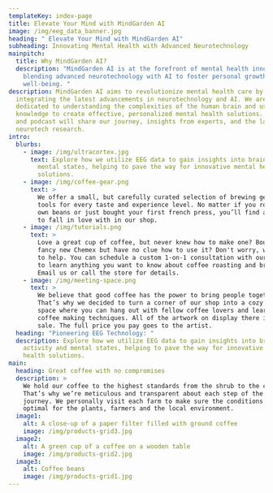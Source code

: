 ```yaml
---
templateKey: index-page
title: Elevate Your Mind with MindGarden AI
image: /img/eeg_data_banner.jpg
heading: " Elevate Your Mind with MindGarden AI"
subheading: Innovating Mental Health with Advanced Neurotechnology
mainpitch:
  title: Why MindGarden AI?
  description: "MindGarden AI is at the forefront of mental health innovation,
    blending advanced neurotechnology with AI to foster personal growth and
    well-being. "
description: MindGarden AI aims to revolutionize mental health care by
  integrating the latest advancements in neurotechnology and AI. We are
  dedicated to understanding the complexities of the human brain and using that
  knowledge to create effective, personalized mental health solutions. Our blog
  and podcast will share our journey, insights from experts, and the latest in
  neurotech research.
intro:
  blurbs:
    - image: /img/ultracortex.jpg
      text: Explore how we utilize EEG data to gain insights into brain activity and
        mental states, helping to pave the way for innovative mental health
        solutions.
    - image: /img/coffee-gear.png
      text: >
        We offer a small, but carefully curated selection of brewing gear and
        tools for every taste and experience level. No matter if you roast your
        own beans or just bought your first french press, you’ll find a gadget
        to fall in love with in our shop.
    - image: /img/tutorials.png
      text: >
        Love a great cup of coffee, but never knew how to make one? Bought a
        fancy new Chemex but have no clue how to use it? Don't worry, we’re here
        to help. You can schedule a custom 1-on-1 consultation with our baristas
        to learn anything you want to know about coffee roasting and brewing.
        Email us or call the store for details.
    - image: /img/meeting-space.png
      text: >
        We believe that good coffee has the power to bring people together.
        That’s why we decided to turn a corner of our shop into a cozy meeting
        space where you can hang out with fellow coffee lovers and learn about
        coffee making techniques. All of the artwork on display there is for
        sale. The full price you pay goes to the artist.
  heading: "Pioneering EEG Technology: "
  description: Explore how we utilize EEG data to gain insights into brain
    activity and mental states, helping to pave the way for innovative mental
    health solutions.
main:
  heading: Great coffee with no compromises
  description: >
    We hold our coffee to the highest standards from the shrub to the cup.
    That’s why we’re meticulous and transparent about each step of the coffee’s
    journey. We personally visit each farm to make sure the conditions are
    optimal for the plants, farmers and the local environment.
  image1:
    alt: A close-up of a paper filter filled with ground coffee
    image: /img/products-grid3.jpg
  image2:
    alt: A green cup of a coffee on a wooden table
    image: /img/products-grid2.jpg
  image3:
    alt: Coffee beans
    image: /img/products-grid1.jpg
---
```

